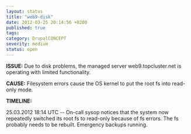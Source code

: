 ```yaml
---
layout: status
title: "web9-disk"
date: 2012-03-25 20:14:56 +0200
published: true
tags:
category: DrupalCONCEPT
severity: medium
status: open
---
```


**ISSUE:** Due to disk problems, the managed server web9.topcluster.net is operating with limited functionality.

**CAUSE:** Filesystem errors cause the OS kernel to put the root fs into read-only mode.

**TIMELINE:**

25.03.2012 18:14 UTC -- On-call sysop notices that the system now repeatedly switched its root fs to read-only because of fs errors. The fs probably needs to be rebuilt. Emergency backups running.
